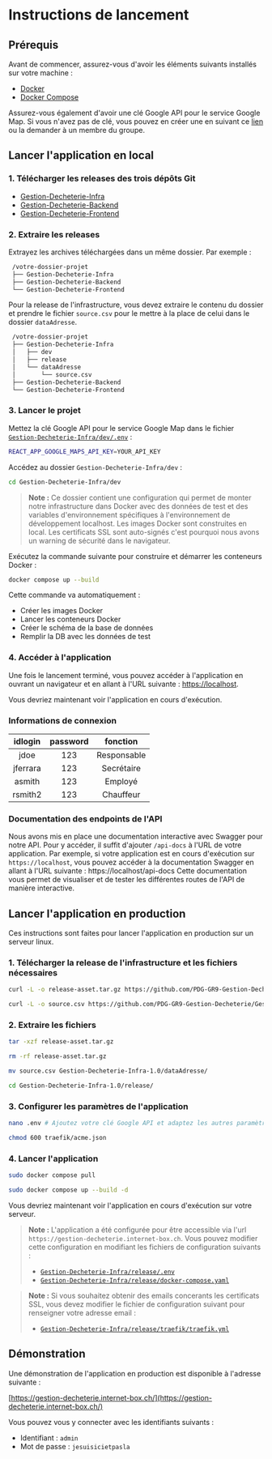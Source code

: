 # Instructions de lancement

## Prérequis

Avant de commencer, assurez-vous d'avoir les éléments suivants installés sur votre machine :
- [Docker](https://www.docker.com/)
- [Docker Compose](https://docs.docker.com/compose/)

Assurez-vous également d'avoir une clé Google API pour le service Google Map. Si vous n'avez pas de clé, vous pouvez en créer une en suivant ce [lien](https://developers.google.com/maps/documentation/javascript/get-api-key?hl=fr) ou la demander à un membre du groupe.

## Lancer l'application en local

### 1. Télécharger les releases des trois dépôts Git

   - [Gestion-Decheterie-Infra](https://github.com/PDG-GR9-Gestion-Decheterie/Gestion-Decheterie-Infra/releases/latest)
   - [Gestion-Decheterie-Backend](https://github.com/PDG-GR9-Gestion-Decheterie/Gestion-Decheterie-Backend/releases/latest)
   - [Gestion-Decheterie-Frontend](https://github.com/PDG-GR9-Gestion-Decheterie/Gestion-Decheterie-Frontend/releases/latest)

### 2. Extraire les releases

   Extrayez les archives téléchargées dans un même dossier. Par exemple :

   ```bash
    /votre-dossier-projet
    ├── Gestion-Decheterie-Infra
    ├── Gestion-Decheterie-Backend
    └── Gestion-Decheterie-Frontend
   ```

   Pour la release de l'infrastructure, vous devez extraire le contenu du dossier et prendre le fichier `source.csv` pour le mettre à la place de celui dans le dossier `dataAdresse`.

   ```bash
    /votre-dossier-projet
    ├── Gestion-Decheterie-Infra
    │   ├── dev
    │   ├── release
    │   └── dataAdresse
    │       └── source.csv
    ├── Gestion-Decheterie-Backend
    └── Gestion-Decheterie-Frontend
   ```

### 3. Lancer le projet

Mettez la clé Google API pour le service Google Map dans le fichier [`Gestion-Decheterie-Infra/dev/.env`](../dev/.env) :
```bash
REACT_APP_GOOGLE_MAPS_API_KEY=YOUR_API_KEY
```
Accédez au dossier `Gestion-Decheterie-Infra/dev` :
```bash
cd Gestion-Decheterie-Infra/dev
```

> **Note :** Ce dossier contient une configuration qui permet de monter notre infrastructure dans Docker avec des données de test et des variables d'environnement spécifiques à l'environnement de développement localhost. Les images Docker sont construites en local. Les certificats SSL sont auto-signés c'est pourquoi nous avons un warning de sécurité dans le navigateur.

Exécutez la commande suivante pour construire et démarrer les conteneurs Docker :
```bash
docker compose up --build
```
Cette commande va automatiquement :
- Créer les images Docker
- Lancer les conteneurs Docker
- Créer le schéma de la base de données
- Remplir la DB avec les données de test

### 4. Accéder à l'application
Une fois le lancement terminé, vous pouvez accéder à l'application en ouvrant un navigateur et en allant à l'URL suivante : [https://localhost](https://localhost).

Vous devriez maintenant voir l'application en cours d'exécution.

### Informations de connexion
|  idlogin  | password |   fonction    |
|:---------:|:--------:|:-------------:|
|   jdoe    |   123    | Responsable   |
| jferrara  |   123    | Secrétaire    |
|  asmith   |   123    |   Employé     |
| rsmith2   |   123    |   Chauffeur   |


### Documentation des endpoints de l'API
Nous avons mis en place une documentation interactive avec Swagger pour notre API. Pour y accéder, il suffit d'ajouter `/api-docs` à l'URL de votre application. Par exemple, si votre application est en cours d'exécution sur `https://localhost`, vous pouvez accéder à la documentation Swagger en allant à l'URL suivante :
https://localhost/api-docs
Cette documentation vous permet de visualiser et de tester les différentes routes de l'API de manière interactive.

## Lancer l'application en production
Ces instructions sont faites pour lancer l'application en production sur un serveur linux.

### 1. Télécharger la release de l'infrastructure et les fichiers nécessaires

```bash
curl -L -o release-asset.tar.gz https://github.com/PDG-GR9-Gestion-Decheterie/Gestion-Decheterie-Infra/archive/refs/tags/V1.0.tar.gz
```

```bash
curl -L -o source.csv https://github.com/PDG-GR9-Gestion-Decheterie/Gestion-Decheterie-Infra/releases/download/V1.0/source.csv
```

### 2. Extraire les fichiers

```bash
tar -xzf release-asset.tar.gz
```

```bash
rm -rf release-asset.tar.gz
```

```bash
mv source.csv Gestion-Decheterie-Infra-1.0/dataAdresse/
```

```bash
cd Gestion-Decheterie-Infra-1.0/release/
```

### 3. Configurer les paramètres de l'application

```bash
nano .env # Ajoutez votre clé Google API et adaptez les autres paramètres
```
   
```bash
chmod 600 traefik/acme.json
```

### 4. Lancer l'application

```bash
sudo docker compose pull

sudo docker compose up --build -d
```

Vous devriez maintenant voir l'application en cours d'exécution sur votre serveur.

> **Note :** L'application a été configurée pour être accessible via l'url `https://gestion-decheterie.internet-box.ch`. Vous pouvez modifier cette configuration en modifiant les fichiers de configuration suivants :
> - [`Gestion-Decheterie-Infra/release/.env`](../release/.env)
> - [`Gestion-Decheterie-Infra/release/docker-compose.yaml`](../release/docker-compose.yaml)

> **Note :** Si vous souhaitez obtenir des emails concerants les certificats SSL, vous devez modifier le fichier de configuration suivant pour renseigner votre adresse email :
> - [`Gestion-Decheterie-Infra/release/traefik/traefik.yml`](../release/traefik/traefik.yaml)

## Démonstration

Une démonstration de l'application en production est disponible à l'adresse suivante : 

[https://gestion-decheterie.internet-box.ch/](https://gestion-decheterie.internet-box.ch/)

Vous pouvez vous y connecter avec les identifiants suivants :
   - Identifiant : `admin`
   - Mot de passe : `jesuisicietpasla`
